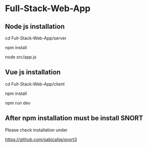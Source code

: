 # Full-Stack-Web-App #

## Node js installation 

cd Full-Stack-Web-App/server

npm install

node src/app.js

## Vue js installation

cd Full-Stack-Web-App/client

npm install

npm run dev

## After npm installation must be install SNORT
Please check installation under

https://github.com/sabicalija/snort3
